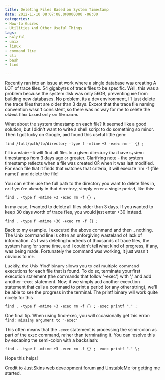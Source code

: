 ```yaml
---
title: Deleting Files Based on System Timestamp
date: 2012-11-10 08:07:08.000000000 -06:00
categories:
- How-to Guides
- Utilities And Other Useful Things
tags:
- helpful
- unix
- linux
- command line
- cli
- bash
- find

---
```

<p>Recently ran into an issue at work where a single database was creating A LOT of trace files. 54 gigabytes of trace files to be specific. Well, this was a problem because the system disk was only 56GB, preventing me from building new databases. No problem, its a dev environment, I'll just delete the trace files that are older than 3 days. Except that the trace file naming convention wasn't consistent, so there was no way for me to delete the oldest files based only on file name.</p>
<p>What about the system timestamp on each file? It seemed like a good solution, but I didn't want to write a shell script to do something so minor. Then I got lucky on Google, and found this useful little gem:</p>

```shell
find /full/path/to/directory -type f -mtime +3 -exec rm -f {} ;
```

<p>I'll translate - it will find all files in a given directory that have system timestamps from 3 days ago or greater. Clarifying note - the system timestamp reflects when a file was created OR when it was last modified. For each file that it finds that matches that criteria, it will execute 'rm -f {file name}' and delete the file!</p>
<p>You can either use the full path to the directory you want to delete files in, or if you're already in that directory, simply enter a single period, like this:</p>

```shell
find . -type f -mtime +3 -exec rm -f {} ;
```

<p>In my case, I wanted to delete all files older than 3 days. If you wanted to keep 30 days worth of trace files, you would just enter +30 instead.</p>

```shell
find . -type f -mtime +30 -exec rm -f {} ;
```

Back to my example. I executed the above command and then... nothing. The Unix command line is often an unforgiving wasteland of lack of information. As I was deleting hundreds of thousands of trace files, the system hung for some time, and I couldn't tell what kind of progress, if any, was being made. Fortunately the command was working, it just wasn't obvious to me.

Luckily, the Unix 'find' binary allows you to call multiple command executions for each file that is found. To do so, terminate your first execution statement (the commands that follow '-exec') with ';' and add another -exec statement. Now, if we simply add another execution statement that calls a command to print a period (or any other string), we'll be able to see the progress in the terminal. The printf binary will work quite nicely for this:

```shell
find . -type f -mtime +3 -exec rm -f {} ; -exec printf "." ;
```

One final tip. When using find-exec, you will occasionally get this error: `find: missing argument to '-exec'`

This often means that the `-exec` statement is processing the semi-colon as part of the exec command, rather than terminating it. You can resolve this by escaping the semi-colon with a backslash:

```shell
find . -type f -mtime +3 -exec rm -f {} ; -exec printf "." \;
```

<p>Hope this helps!</p>
<p>Credit to <a href="http://www.justskins.com/forums/how-to-del-files-110106.html" target="_blank">Just Skins web development forum</a> and <a href="http://unstableme.blogspot.com/2009/09/execute-multiple-commands-with-exec-and.html" target="_blank">UnstableMe</a> for getting me started.</p>

